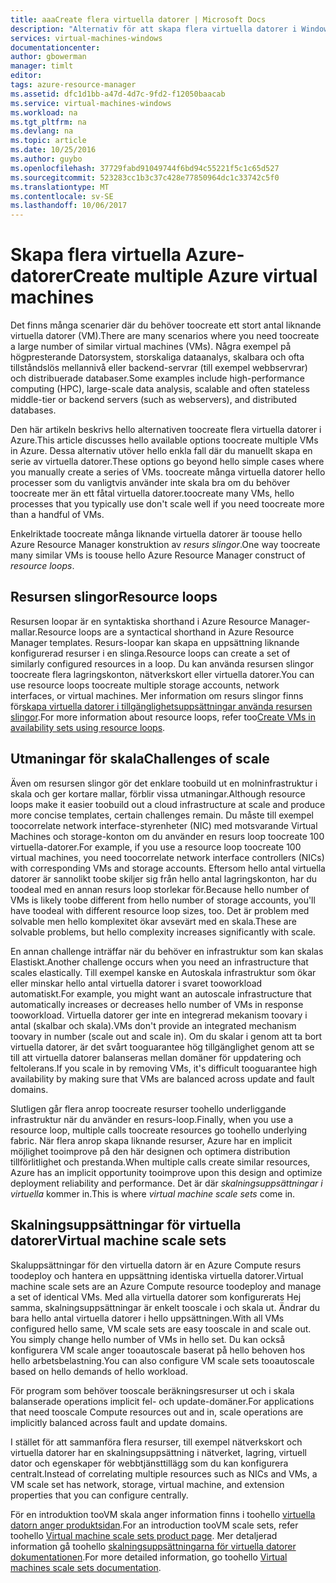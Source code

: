 ```yaml
---
title: aaaCreate flera virtuella datorer | Microsoft Docs
description: "Alternativ för att skapa flera virtuella datorer i Windows"
services: virtual-machines-windows
documentationcenter: 
author: gbowerman
manager: timlt
editor: 
tags: azure-resource-manager
ms.assetid: dfc1d1bb-a47d-4d7c-9fd2-f12050baacab
ms.service: virtual-machines-windows
ms.workload: na
ms.tgt_pltfrm: na
ms.devlang: na
ms.topic: article
ms.date: 10/25/2016
ms.author: guybo
ms.openlocfilehash: 37729fabd91049744f6bd94c55221f5c1c65d527
ms.sourcegitcommit: 523283cc1b3c37c428e77850964dc1c33742c5f0
ms.translationtype: MT
ms.contentlocale: sv-SE
ms.lasthandoff: 10/06/2017
---
```

# <a name="create-multiple-azure-virtual-machines"></a><span data-ttu-id="0525f-103">Skapa flera virtuella Azure-datorer</span><span class="sxs-lookup"><span data-stu-id="0525f-103">Create multiple Azure virtual machines</span></span>
<span data-ttu-id="0525f-104">Det finns många scenarier där du behöver toocreate ett stort antal liknande virtuella datorer (VM).</span><span class="sxs-lookup"><span data-stu-id="0525f-104">There are many scenarios where you need toocreate a large number of similar virtual machines (VMs).</span></span> <span data-ttu-id="0525f-105">Några exempel på högpresterande Datorsystem, storskaliga dataanalys, skalbara och ofta tillståndslös mellannivå eller backend-servrar (till exempel webbservrar) och distribuerade databaser.</span><span class="sxs-lookup"><span data-stu-id="0525f-105">Some examples include high-performance computing (HPC), large-scale data analysis, scalable and often stateless middle-tier or backend servers (such as webservers), and distributed databases.</span></span>

<span data-ttu-id="0525f-106">Den här artikeln beskrivs hello alternativen toocreate flera virtuella datorer i Azure.</span><span class="sxs-lookup"><span data-stu-id="0525f-106">This article discusses hello available options toocreate multiple VMs in Azure.</span></span> <span data-ttu-id="0525f-107">Dessa alternativ utöver hello enkla fall där du manuellt skapa en serie av virtuella datorer.</span><span class="sxs-lookup"><span data-stu-id="0525f-107">These options go beyond hello simple cases where you manually create a series of VMs.</span></span> <span data-ttu-id="0525f-108">toocreate många virtuella datorer hello processer som du vanligtvis använder inte skala bra om du behöver toocreate mer än ett fåtal virtuella datorer.</span><span class="sxs-lookup"><span data-stu-id="0525f-108">toocreate many VMs, hello processes that you typically use don't scale well if you need toocreate more than a handful of VMs.</span></span>

<span data-ttu-id="0525f-109">Enkelriktade toocreate många liknande virtuella datorer är toouse hello Azure Resource Manager konstruktion av *resurs slingor*.</span><span class="sxs-lookup"><span data-stu-id="0525f-109">One way toocreate many similar VMs is toouse hello Azure Resource Manager construct of *resource loops*.</span></span>

## <a name="resource-loops"></a><span data-ttu-id="0525f-110">Resursen slingor</span><span class="sxs-lookup"><span data-stu-id="0525f-110">Resource loops</span></span>
<span data-ttu-id="0525f-111">Resursen loopar är en syntaktiska shorthand i Azure Resource Manager-mallar.</span><span class="sxs-lookup"><span data-stu-id="0525f-111">Resource loops are a syntactical shorthand in Azure Resource Manager templates.</span></span> <span data-ttu-id="0525f-112">Resurs-loopar kan skapa en uppsättning liknande konfigurerad resurser i en slinga.</span><span class="sxs-lookup"><span data-stu-id="0525f-112">Resource loops can create a set of similarly configured resources in a loop.</span></span> <span data-ttu-id="0525f-113">Du kan använda resursen slingor toocreate flera lagringskonton, nätverkskort eller virtuella datorer.</span><span class="sxs-lookup"><span data-stu-id="0525f-113">You can use resource loops toocreate multiple storage accounts, network interfaces, or virtual machines.</span></span> <span data-ttu-id="0525f-114">Mer information om resurs slingor finns för[skapa virtuella datorer i tillgänglighetsuppsättningar använda resursen slingor](https://azure.microsoft.com/documentation/templates/201-vm-copy-index-loops/).</span><span class="sxs-lookup"><span data-stu-id="0525f-114">For more information about resource loops, refer too[Create VMs in availability sets using resource loops](https://azure.microsoft.com/documentation/templates/201-vm-copy-index-loops/).</span></span>

## <a name="challenges-of-scale"></a><span data-ttu-id="0525f-115">Utmaningar för skala</span><span class="sxs-lookup"><span data-stu-id="0525f-115">Challenges of scale</span></span>
<span data-ttu-id="0525f-116">Även om resursen slingor gör det enklare toobuild ut en molninfrastruktur i skala och ger kortare mallar, förblir vissa utmaningar.</span><span class="sxs-lookup"><span data-stu-id="0525f-116">Although resource loops make it easier toobuild out a cloud infrastructure at scale and produce more concise templates, certain challenges remain.</span></span> <span data-ttu-id="0525f-117">Du måste till exempel toocorrelate network interface-styrenheter (NIC) med motsvarande Virtual Machines och storage-konton om du använder en resurs loop toocreate 100 virtuella-datorer.</span><span class="sxs-lookup"><span data-stu-id="0525f-117">For example, if you use a resource loop toocreate 100 virtual machines, you need toocorrelate network interface controllers (NICs) with corresponding VMs and storage accounts.</span></span> <span data-ttu-id="0525f-118">Eftersom hello antal virtuella datorer är sannolikt toobe skiljer sig från hello antal lagringskonton, har du toodeal med en annan resurs loop storlekar för.</span><span class="sxs-lookup"><span data-stu-id="0525f-118">Because hello number of VMs is likely toobe different from hello number of storage accounts, you'll have toodeal with different resource loop sizes, too.</span></span> <span data-ttu-id="0525f-119">Det är problem med solvable men hello komplexitet ökar avsevärt med en skala.</span><span class="sxs-lookup"><span data-stu-id="0525f-119">These are solvable problems, but hello complexity increases significantly with scale.</span></span>

<span data-ttu-id="0525f-120">En annan challenge inträffar när du behöver en infrastruktur som kan skalas Elastiskt.</span><span class="sxs-lookup"><span data-stu-id="0525f-120">Another challenge occurs when you need an infrastructure that scales elastically.</span></span> <span data-ttu-id="0525f-121">Till exempel kanske en Autoskala infrastruktur som ökar eller minskar hello antal virtuella datorer i svaret tooworkload automatiskt.</span><span class="sxs-lookup"><span data-stu-id="0525f-121">For example, you might want an autoscale infrastructure that automatically increases or decreases hello number of VMs in response tooworkload.</span></span> <span data-ttu-id="0525f-122">Virtuella datorer ger inte en integrerad mekanism toovary i antal (skalbar och skala).</span><span class="sxs-lookup"><span data-stu-id="0525f-122">VMs don't provide an integrated mechanism toovary in number (scale out and scale in).</span></span> <span data-ttu-id="0525f-123">Om du skalar i genom att ta bort virtuella datorer, är det svårt tooguarantee hög tillgänglighet genom att se till att virtuella datorer balanseras mellan domäner för uppdatering och feltolerans.</span><span class="sxs-lookup"><span data-stu-id="0525f-123">If you scale in by removing VMs, it's difficult tooguarantee high availability by making sure that VMs are balanced across update and fault domains.</span></span>

<span data-ttu-id="0525f-124">Slutligen går flera anrop toocreate resurser toohello underliggande infrastruktur när du använder en resurs-loop.</span><span class="sxs-lookup"><span data-stu-id="0525f-124">Finally, when you use a resource loop, multiple calls toocreate resources go toohello underlying fabric.</span></span> <span data-ttu-id="0525f-125">När flera anrop skapa liknande resurser, Azure har en implicit möjlighet tooimprove på den här designen och optimera distribution tillförlitlighet och prestanda.</span><span class="sxs-lookup"><span data-stu-id="0525f-125">When multiple calls create similar resources, Azure has an implicit opportunity tooimprove upon this design and optimize deployment reliability and performance.</span></span> <span data-ttu-id="0525f-126">Det är där *skalningsuppsättningar i virtuella* kommer in.</span><span class="sxs-lookup"><span data-stu-id="0525f-126">This is where *virtual machine scale sets* come in.</span></span>

## <a name="virtual-machine-scale-sets"></a><span data-ttu-id="0525f-127">Skalningsuppsättningar för virtuella datorer</span><span class="sxs-lookup"><span data-stu-id="0525f-127">Virtual machine scale sets</span></span>
<span data-ttu-id="0525f-128">Skaluppsättningar för den virtuella datorn är en Azure Compute resurs toodeploy och hantera en uppsättning identiska virtuella datorer.</span><span class="sxs-lookup"><span data-stu-id="0525f-128">Virtual machine scale sets are an Azure Compute resource toodeploy and manage a set of identical VMs.</span></span> <span data-ttu-id="0525f-129">Med alla virtuella datorer som konfigurerats Hej samma, skalningsuppsättningar är enkelt tooscale i och skala ut. Ändrar du bara hello antal virtuella datorer i hello uppsättningen.</span><span class="sxs-lookup"><span data-stu-id="0525f-129">With all VMs configured hello same, VM scale sets are easy tooscale in and scale out. You simply change hello number of VMs in hello set.</span></span> <span data-ttu-id="0525f-130">Du kan också konfigurera VM scale anger tooautoscale baserat på hello behoven hos hello arbetsbelastning.</span><span class="sxs-lookup"><span data-stu-id="0525f-130">You can also configure VM scale sets tooautoscale based on hello demands of hello workload.</span></span>

<span data-ttu-id="0525f-131">För program som behöver tooscale beräkningsresurser ut och i skala balanserade operations implicit fel- och update-domäner.</span><span class="sxs-lookup"><span data-stu-id="0525f-131">For applications that need tooscale Compute resources out and in, scale operations are implicitly balanced across fault and update domains.</span></span>

<span data-ttu-id="0525f-132">I stället för att sammanföra flera resurser, till exempel nätverkskort och virtuella datorer har en skalningsuppsättning i nätverket, lagring, virtuell dator och egenskaper för webbtjänsttillägg som du kan konfigurera centralt.</span><span class="sxs-lookup"><span data-stu-id="0525f-132">Instead of correlating multiple resources such as NICs and VMs, a VM scale set has network, storage, virtual machine, and extension properties that you can configure centrally.</span></span>

<span data-ttu-id="0525f-133">För en introduktion tooVM skala anger information finns i toohello [virtuella datorn anger produktsidan](https://azure.microsoft.com/services/virtual-machine-scale-sets/).</span><span class="sxs-lookup"><span data-stu-id="0525f-133">For an introduction tooVM scale sets, refer toohello [Virtual machine scale sets product page](https://azure.microsoft.com/services/virtual-machine-scale-sets/).</span></span> <span data-ttu-id="0525f-134">Mer detaljerad information gå toohello [skalningsuppsättningarna för virtuella datorer dokumentationen](https://azure.microsoft.com/documentation/services/virtual-machine-scale-sets/).</span><span class="sxs-lookup"><span data-stu-id="0525f-134">For more detailed information, go toohello [Virtual machines scale sets documentation](https://azure.microsoft.com/documentation/services/virtual-machine-scale-sets/).</span></span>


